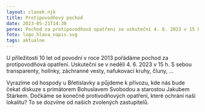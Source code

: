 ```yaml
---
layout: clanek.njk
title: Protipovodňový pochod
date: 2023-05-21T14:30
perex: Pochod za protipovodňová opatření se uskuteční 4. 6. 2023 v 15 h u Břetislavky
foto: logo_hlava_napis.svg
tags: aktualne
---
```


U příležitosti 10 let od povodní v roce 2013 pořádáme pochod za protipovodňová opatření. Uskuteční se v neděli 4. 6. 2023 v 15 h. S sebou transparenty, holínky, záchranné vesty, nafukovací kruhy, čluny, ... 

Vyrazíme od hospody u Břetislavky a půjdeme k přívozu, kde nás bude čekat diskuze s primátorem Bohuslavem Svobodou a starostou Jakubem Stárkem. Dočkáme se konečně protivodňových opatření, které ochrání naši lokalitu? To se dozvíme od našich zvolených zastupitelů.